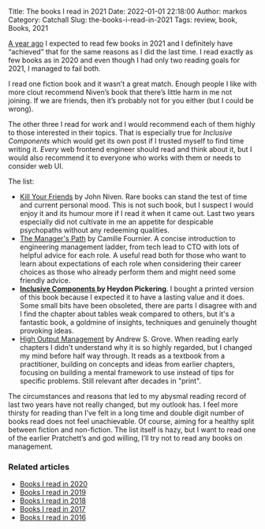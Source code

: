 Title: The books I read in 2021
Date: 2022-01-01 22:18:00
Author: markos
Category: Catchall
Slug: the-books-i-read-in-2021
Tags: review, book, Books, 2021

[A year ago]({filename}/books-i-read-in-2020.md) I expected to read few books in 2021 and I definitely have “achieved” that for the same reasons as I did the last time. I read exactly as few books as in 2020 and even though I had only two reading goals for 2021, I managed to fail both.

I read one fiction book and it wasn’t a great match. Enough people I like with more clout recommend Niven’s book that there’s little harm in me not joining. If we are friends, then it’s probably not for you either (but I could be wrong).

The other three I read for work and I would recommend each of them highly to those interested in their topics. That is especially true for *Inclusive Components* which would get its own post if I trusted myself to find time writing it. *Every* web frontend engineer should read and think about it, but I would also recommend it to everyone who works with them or needs to consider web UI.

The list:

* [Kill Your Friends](https://smile.amazon.com/Kill-Your-Friends-John-Niven/dp/0061690619/) by John Niven. Rare books can stand the test of time and current personal mood. This is not such book, but I suspect I would enjoy it and its humour more if I read it when it came out. Last two years especially did not cultivate in me an appetite for despicable psychopaths without any redeeming qualities.
* [The Manager's Path](https://smile.amazon.com/Managers-Path-Leaders-Navigating-Growth-dp-1491973897/dp/1491973897/) by Camille Fournier. A concise introduction to engineering management ladder, from tech lead to CTO with lots of helpful advice for each role. A useful read both for those who want to learn about expectations of each role when considering their career choices as those who already perform them and might need some friendly advice.
* **[Inclusive Components ](http://book.inclusive-components.design/) by Heydon Pickering**. I bought a printed version of this book because I expected it to have a lasting value and it does. Some small bits have been obsoleted, there are parts I disagree with and I find the chapter about tables weak compared to others, but it's a fantastic book, a goldmine of insights, techniques and genuinely thought provoking ideas.
* [High Output Management](https://smile.amazon.com/High-Output-Management-Andrew-Grove/dp/0679762884) by Andrew S. Grove. When reading early chapters I didn't understand why it is so highly regarded, but I changed my mind before half way through. It reads as a textbook from a practitioner, building on concepts and ideas from earlier chapters, focusing on building a mental framework to use instead of tips for specific problems. Still relevant after decades in "print".

The circumstances and reasons that led to my abysmal reading record of last two years have not really changed, but my outlook has. I feel more thirsty for reading than I’ve felt in a long time and double digit number of books read does not feel unachievable. Of course, aiming for a healthy split between fiction and non-fiction. The list itself is hazy, but I want to read one of the earlier Pratchett’s and god willing, I’ll try not to read any books on management.


### Related articles

* [Books I read in 2020]({filename}/books-i-read-in-2020.md)
* [Books I read in 2019]({filename}/books-i-read-in-2019.md)
* [Books I read in 2018]({filename}/books-i-read-in-2018.md)
* [Books I read in 2017]({filename}/books-i-read-in-2017.md)
* [Books I read in 2016]({filename}/books-i-read-in-2016.md)

